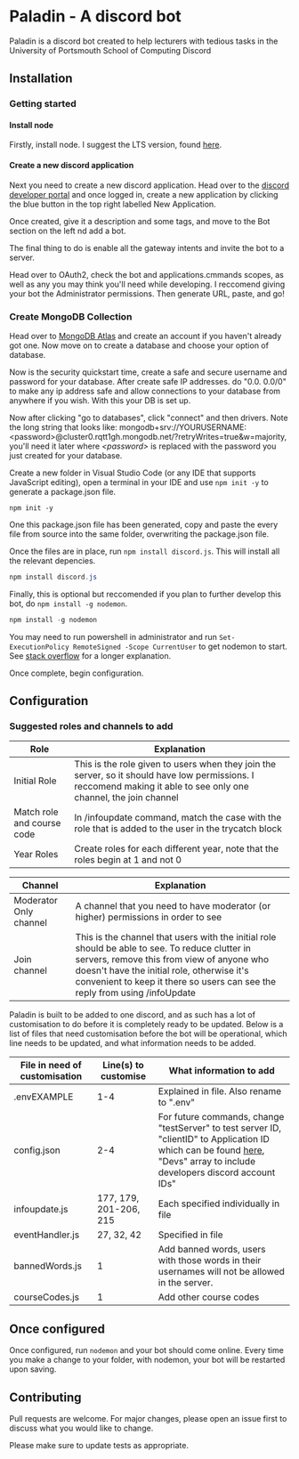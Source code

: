 # Paladin - A discord bot

Paladin is a discord bot created to help lecturers with tedious tasks in the University of Portsmouth School of Computing Discord

## Installation

### Getting started

#### Install node

Firstly, install node. I suggest the LTS version, found [here][1]. 

#### Create a new discord application

Next you need to create a new discord application. Head over to the [discord developer portal][2] and once logged in, create a new application by clicking the blue button in the top right labelled New Application. 

Once created, give it a description and some tags, and move to the Bot section on the left nd add a bot. 

The final thing to do is enable all the gateway intents and invite the bot to a server.

Head over to OAuth2, check the bot and applications.cmmands scopes, as well as any you may think you'll need while developing. I reccomend giving your bot the Administrator permissions. Then generate URL, paste, and go!

### Create MongoDB Collection

Head over to [MongoDB Atlas][4] and create an account if you haven't already got one. Now move on to create a database and choose your option of database. 

Now is the security quickstart time, create a safe and secure username and password for your database. After create safe IP addresses. do "0.0. 0.0/0" to make any ip address safe and allow connections to your database from anywhere if you wish. With this your DB is set up.

Now after clicking "go to databases", click "connect" and then drivers. Note the long string that looks like: mongodb+srv://YOURUSERNAME:\<password>@cluster0.rqtt1gh.mongodb.net/?retryWrites=true&w=majority, you'll need it later where *\<password>* is replaced with the password you just created for your database. 

Create a new folder in Visual Studio Code (or any IDE that supports JavaScript editing), open a terminal in your IDE and use ```npm init -y``` to generate a package.json file. 

```popwershell
npm init -y
```

One this package.json file has been generated, copy and paste the every file from source into the same folder, overwriting the package.json file.

Once the files are in place, run ```npm install discord.js```. This will install all the relevant depencies.

```powershell
npm install discord.js
```

Finally, this is optional but reccomended if you plan to further develop this bot, do ```npm install -g nodemon```. 
```powershell
npm install -g nodemon
```
You may need to run powershell in administrator and run ```Set-ExecutionPolicy RemoteSigned -Scope CurrentUser``` to get nodemon to start. See [stack overflow][3] for a longer explanation.

Once complete, begin configuration.

## Configuration

### Suggested roles and channels to add

|Role | Explanation |
| - | -------|
| Initial Role | This is the role given to users when they join the server, so it should have low permissions. I reccomend making it able to see only one channel, the join channel|
| Match role and course code | In /infoupdate command, match the case with the role that is added to the user in the trycatch block |
| Year Roles | Create roles for each different year, note that the roles begin at 1 and not 0 |

| Channel | Explanation |
| - | -------|
| Moderator Only channel | A channel that you need to have moderator (or higher) permissions in order to see|
| Join channel | This is the channel that users with the initial role should be able to see. To reduce clutter in servers, remove this from view of anyone who doesn't have the initial role, otherwise it's convenient to keep it there so users can see the reply from using /infoUpdate |


Paladin is built to be added to one discord, and as such has a lot of customisation to do before it is completely ready to be updated. Below is a list of files that need customisation before the bot will be operational, which line needs to be updated, and what information needs to be added.


| File in need of customisation | Line(s) to customise | What information to add |
| --- | --- | --- |
|  .envEXAMPLE | 1-4  | Explained in file. Also rename to ".env"  |
| config.json | 2-4 | For future commands, change "testServer" to test server ID,  "clientID" to Application ID which can be found [here][2], "Devs" array to include developers discord account IDs"
|   infoupdate.js | 177, 179, 201-206, 215 | Each specified individually in file|
| eventHandler.js | 27, 32, 42 | Specified in file |
| bannedWords.js | 1 | Add banned words, users with those words in their usernames will not be allowed in the server. |
| courseCodes.js | 1 | Add other course codes |

## Once configured

Once configured, run ```nodemon``` and your bot should come online. Every time you make a change to your folder, with nodemon, your bot will be restarted upon saving.

## Contributing

Pull requests are welcome. For major changes, please open an issue first
to discuss what you would like to change.

Please make sure to update tests as appropriate.

[1]:https://nodejs.org/en
[2]:https://discord.com/developers/applications
[3]:https://stackoverflow.com/questions/63423584/how-to-fix-error-nodemon-ps1-cannot-be-loaded-because-running-scripts-is-disabl
[4]:https://account.mongodb.com/account/login